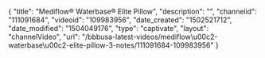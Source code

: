 {
    "title": "Mediflow&reg; Waterbase&reg; Elite Pillow",
    "description": "",
    "channelid": "111091684",
    "videoid": "109983956",
    "date_created": "1502521712",
    "date_modified": "1504049176",
    "type": "captivate",
    "layout": "channelVideo",
    "url": "\/bbbusa-latest-videos\/mediflow\u00c2-waterbase\u00c2-elite-pillow-3-notes\/111091684-109983956"
}